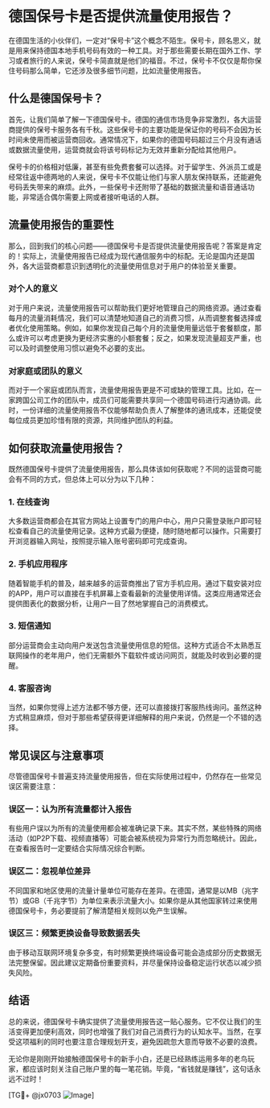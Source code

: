 # 德国保号卡是否提供流量使用报告？

在德国生活的小伙伴们，一定对“保号卡”这个概念不陌生。保号卡，顾名思义，就是用来保持德国本地手机号码有效的一种工具。对于那些需要长期在国外工作、学习或者旅行的人来说，保号卡简直就是他们的福音。不过，保号卡不仅仅是帮你保住号码那么简单，它还涉及很多细节问题，比如流量使用报告。

## 什么是德国保号卡？

首先，让我们简单了解一下德国保号卡。德国的通信市场竞争非常激烈，各大运营商提供的保号卡服务各有千秋。这些保号卡的主要功能是保证你的号码不会因为长时间未使用而被运营商回收。通常情况下，如果你的德国号码超过三个月没有通话或数据流量使用，运营商就会将该号码标记为无效并重新分配给其他用户。

保号卡的价格相对低廉，甚至有些免费套餐可以选择。对于留学生、外派员工或是经常往返中德两地的人来说，保号卡不仅能让他们与家人朋友保持联系，还能避免号码丢失带来的麻烦。此外，一些保号卡还附带了基础的数据流量和语音通话功能，非常适合偶尔需要上网或者接听电话的人群。

## 流量使用报告的重要性

那么，回到我们的核心问题——德国保号卡是否提供流量使用报告呢？答案是肯定的！实际上，流量使用报告已经成为现代通信服务中的标配。无论是国内还是国外，各大运营商都意识到透明化的流量使用信息对于用户的体验至关重要。

### 对个人的意义

对于用户来说，流量使用报告可以帮助我们更好地管理自己的网络资源。通过查看每月的流量消耗情况，我们可以清楚地知道自己的消费习惯，从而调整套餐选择或者优化使用策略。例如，如果你发现自己每个月的流量使用量远低于套餐额度，那么或许可以考虑更换为更经济实惠的小额套餐；反之，如果发现流量超支严重，也可以及时调整使用习惯以避免不必要的支出。

### 对家庭或团队的意义

而对于一个家庭或团队而言，流量使用报告更是不可或缺的管理工具。比如，在一家跨国公司工作的团队中，成员们可能需要共享同一个德国号码进行沟通协调。此时，一份详细的流量使用报告不仅能够帮助负责人了解整体的通讯成本，还能促使每位成员更加珍惜有限的资源，共同维护团队的利益。

## 如何获取流量使用报告？

既然德国保号卡提供了流量使用报告，那么具体该如何获取呢？不同的运营商可能会有不同的方式，但总体上可以分为以下几种：

### 1. 在线查询

大多数运营商都会在其官方网站上设置专门的用户中心，用户只需登录账户即可轻松查看自己的流量使用记录。这种方式最为便捷，随时随地都可以操作。只需要打开浏览器输入网址，按照提示输入账号密码即可完成查询。

### 2. 手机应用程序

随着智能手机的普及，越来越多的运营商推出了官方手机应用。通过下载安装对应的APP，用户可以直接在手机屏幕上查看最新的流量使用详情。这类应用通常还会提供图表化的数据分析，让用户一目了然地掌握自己的消费模式。

### 3. 短信通知

部分运营商会主动向用户发送包含流量使用信息的短信。这种方式适合不太熟悉互联网操作的老年用户，他们无需额外下载软件或访问网页，就能及时收到必要的提醒。

### 4. 客服咨询

当然，如果你觉得上述方法都不够方便，还可以直接拨打客服热线询问。虽然这种方式稍显麻烦，但对于那些希望获得更详细解释的用户来说，仍然是一个不错的选择。

## 常见误区与注意事项

尽管德国保号卡普遍支持流量使用报告，但在实际使用过程中，仍然存在一些常见误区需要注意：

### 误区一：认为所有流量都计入报告

有些用户误以为所有的流量使用都会被准确记录下来。其实不然，某些特殊的网络活动（如P2P下载、视频直播等）可能会被系统视为异常行为而忽略统计。因此，在查看报告时一定要结合实际情况综合判断。

### 误区二：忽视单位差异

不同国家和地区使用的流量计量单位可能存在差异。在德国，通常是以MB（兆字节）或GB（千兆字节）为单位来表示流量大小。如果你是从其他国家转过来使用德国保号卡，务必要提前了解清楚相关规则以免产生误解。

### 误区三：频繁更换设备导致数据丢失

由于移动互联网环境复杂多变，有时频繁更换终端设备可能会造成部分历史数据无法完整保留。因此建议定期备份重要资料，并尽量保持设备稳定运行状态以减少损失风险。

## 结语

总的来说，德国保号卡确实提供了流量使用报告这一贴心服务。它不仅让我们的生活变得更加便利高效，同时也增强了我们对自己消费行为的认知水平。当然，在享受这项福利的同时也要注意合理规划开支，避免因疏忽大意而导致不必要的浪费。

无论你是刚刚开始接触德国保号卡的新手小白，还是已经熟练运用多年的老鸟玩家，都应该时刻关注自己账户里的每一笔花销。毕竟，“省钱就是赚钱”，这句话永远不过时！

[TG💪+ @jx0703 ![Image](https://github.com/user-attachments/assets/dbca1d08-cadb-493c-b0ec-ad6f7a83f270)]